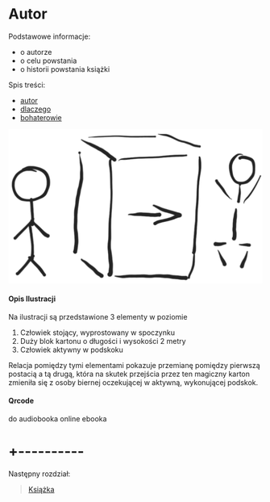 #
# Autor 

Podstawowe informacje:

+ o autorze
+ o celu powstania
+ o historii powstania książki


Spis treści:

+ [autor](1/autor.md)
+ [dlaczego](1/dlaczego.md)
+ [bohaterowie](1/bohaterowie.md)


![wejście-wyjście](../img/we-wy.png)

#### Opis Ilustracji

Na ilustracji są przedstawione 3 elementy w poziomie
1. Człowiek stojący, wyprostowany w spoczynku
2. Duży blok kartonu o długości i wysokości 2 metry
3. Człowiek aktywny w podskoku

Relacja pomiędzy tymi elementami pokazuje przemianę pomiędzy pierwszą postacią a tą drugą, która na skutek przejścia przez ten magiczny karton zmieniła się
z osoby biernej oczekującej w aktywną, wykonującej podskok.



#### Qrcode
do audiobooka online
ebooka


# +----------

Następny rozdział:
> [Książka](2/2.md)
